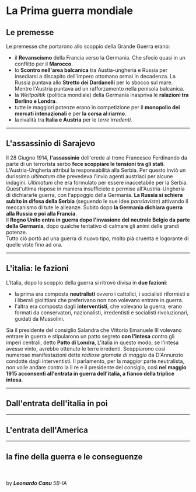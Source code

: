 # La Prima guerra mondiale

## Le premesse
Le premesse che portarono allo scoppio della Grande Guerra erano:
- il **Revanscismo** della Francia verso la Germania. Che sfociò quasi in un conflitto per il **Marocco**.
- lo **Scontro nell'area balcanica** tra Austia-ungheria e Russia per insediarsi a discapito dell'impero ottomano ormai in decadenza. La Russia puntava allo **Stretto dei Dardanelli** per lo sbocco sul mare. Mentre l'Austria puntava ad un rafforzamento nella penisola balcanica.
- la *Weltpolitik* (politica mondiale) della Germania inaspriva le **ralazioni tra Berlino e Londra**.
- tutte le maggiori potenze erano in competizione per il **monopolio dei mercati intenazionali** e per **la corsa al riarmo**.
- la rivalità tra **Italia e Austria** per le *terre irredenti*.

---

## L'assassinio di Sarajevo
Il 28 Giugno 1914, **l'assassinio** dell'erede al trono Francesco Ferdinando da parte di un terrorista serbo **fece scoppiare le tensioni tra gli stati**.<br>
L'Austria-Ungheria attribuì la responsabilità alla Serbia. Per questo inviò un durissimo *ultimatum* che prevedeva l'invio agenti austriaci per alcune indagini. *Ultimatum* che era formulato per essere inaccetabile per la Serbia. Quest'ultima rispose in maniera insufficiete e permise all'Austria-Ungheria di dichiararle guerra, con l'appoggio della Germania. **La Russia si schiera subito in difesa della Serbia** (seguendo le sue idee *panslaviste*) attivando il meccanismo di tute le alleanze. Subito dopo **la Germania dichiara guerra alla Russia e poi alla Francia**.<br>
Il **Regno Unito entra in guerra dopo l'invasione del neutrale Belgio da parte della Germania**, dopo qualche tentativo di calmare gli animi delle grandi potenze.<br>
Tutto ciò portò ad una guerra di nuovo tipo, molto pià cruenta e logorante di quelle viste fino ad ora.

---

## L'italia: le fazioni
L'Italia, dopo lo scoppio della guerra si ritrovò divisa in **due fazioni**:
- la prima era composta **neutralisti** ovvero i cattolici, i socialisti riformisti e i liberali giolittiani che preferivano non non volevano entrare in guerra.
- l'altra era composta dagli **interventisti**, che volevano la guerra, erano formati da conservatori, nazionalisti, irredentisti e socialisti rivoluzionari, guidati da Mussolini.

Sia il presidente del consiglio Salandra che Vittorio Emanuele III volevano entrare in guerra e stipularono un patto segreto **con l'intesa** contro gli imperi centrali, detto **Patto di Londra**, L'italia in questo modo, se l'intesa avesse vinto, avrebbe ottenuto le terre irredenti. Scoppiarono così numerose manifestazioni dette *radiose giornate di maggio* da D'Annunzio condotte dagli interventisti. Il parlamento, per la maggior parte neutralista, non volle andare contro la  il re e il presidente del consiglo, così **nel maggio 1915 acconsentì all'entrata in guerra dell'italia, a fianco della triplice intesa**.

---

## Dall'entrata dell'italia in poi

---

## L'entrata dell'America

---

## la fine della guerra e le conseguenze

<br><br>
by ***Leonardo Canu*** *5B-IA*
